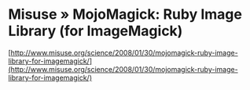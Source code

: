 <!--
id: 28591386
link: http://tumblr.atmos.org/post/28591386/misuse-mojomagick-ruby-image-library-for
slug: misuse-mojomagick-ruby-image-library-for
date: Tue Mar 11 2008 15:30:35 GMT-0700 (PDT)
publish: 2008-03-011
tags: 
title: Misuse  » MojoMagick: Ruby Image Library (for ImageMagick)
-->


Misuse  » MojoMagick: Ruby Image Library (for ImageMagick)
==========================================================

[http://www.misuse.org/science/2008/01/30/mojomagick-ruby-image-library-for-imagemagick/](http://www.misuse.org/science/2008/01/30/mojomagick-ruby-image-library-for-imagemagick/)


